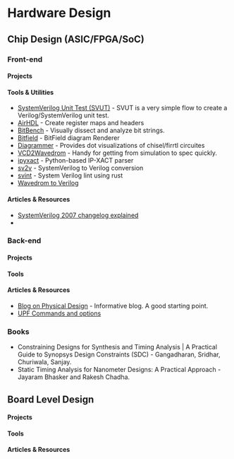 # Hardware Design

## Chip Design (ASIC/FPGA/SoC)

### Front-end

#### Projects

#### Tools & Utilities

- [SystemVerilog Unit Test (SVUT)](https://github.com/damofthemoon/svut) - SVUT is a very simple flow to create a Verilog/SystemVerilog unit test.
- [AirHDL](https://airhdl.com) - Create register maps and headers
- [BitBench](http://triq.net/bitbench) - Visually dissect and analyze bit strings.
- [Bitfield](https://github.com/drom/bitfield) - BitField diagram Renderer
- [Diagrammer](https://github.com/freechipsproject/diagrammer) - Provides dot visualizations of chisel/firrtl circuites
- [VCD2Wavedrom](https://github.com/Toroid-io/vcd2wavedrom) - Handy for getting from simulation to spec quickly.
- [ipyxact](https://github.com/olofk/ipyxact) - Python-based IP-XACT parser
- [sv2v](https://github.com/zachjs/sv2v) - SystemVerilog to Verilog conversion
- [svint](https://github.com/dalance/svlint) - System Verilog lint using rust
- [Wavedrom to Verilog](https://github.com/wavedrom/verilog)

#### Articles & Resources

- [SystemVerilog 2007 changelog explained](http://www.verilab.com/blog/2018/02/ieee-std1800-2017-for-systemverilog-what-changed/)
- 

### Back-end

#### Projects
#### Tools
#### Articles & Resources

- [Blog on Physical Design](https://gogul.dev/hardware/physical-design) - Informative blog. A good starting point.
- [UPF Commands and options](https://semiengineering.com/empowering-upf-commands-with-effective-elements-lists/)


### Books

- Constraining Designs for Synthesis and Timing Analysis | A Practical Guide to Synopsys Design Constraints (SDC) - Gangadharan, Sridhar, Churiwala, Sanjay.
- Static Timing Analysis for Nanometer Designs: A Practical Approach - Jayaram Bhasker and Rakesh Chadha.

## Board Level Design

#### Projects
#### Tools
#### Articles & Resources
